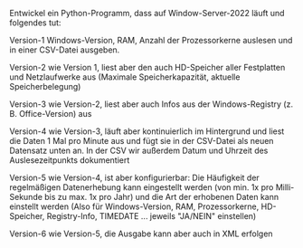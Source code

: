 Entwickel ein Python-Programm, dass auf Window-Server-2022 läuft und folgendes tut:

Version-1
Windows-Version, RAM, Anzahl der Prozessorkerne auslesen und in einer CSV-Datei ausgeben.

Version-2
wie Version 1, liest aber den auch HD-Speicher aller Festplatten und Netzlaufwerke aus (Maximale Speicherkapazität, aktuelle Speicherbelegung)

Version-3
wie Version-2, liest aber auch Infos aus der Windows-Registry (z. B. Office-Version) aus

Version-4
wie Version-3, läuft aber kontinuierlich im Hintergrund und liest die Daten 1 Mal pro Minute aus und fügt sie in der CSV-Datei als neuen Datensatz unten an. In der CSV wir außerdem Datum und Uhrzeit des Auslesezeitpunkts dokumentiert

Version-5
wie Version-4, ist aber konfigurierbar: Die Häufigkeit der regelmäßigen Datenerhebung kann eingestellt werden (von min. 1x pro Milli-Sekunde bis zu max. 1x pro Jahr) und die Art der erhobenen Daten kann einstellt werden (Also für Windows-Version, RAM, Prozessorkerne, HD-Speicher, Registry-Info, TIMEDATE ... jeweils "JA/NEIN" einstellen)

Version-6
wie Version-5, die Ausgabe kann aber auch in XML erfolgen
